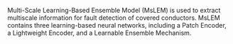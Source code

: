 Multi-Scale Learning-Based Ensemble Model (MsLEM) is used to extract multiscale information for fault detection of covered conductors. MsLEM contains three learning-based neural networks, including a Patch Encoder, a Lightweight Encoder, and a Learnable Ensemble Mechanism.
